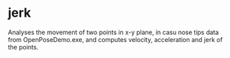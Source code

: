 # jerk
Analyses the movement of two points in x-y plane, in casu nose tips data from OpenPoseDemo.exe, and computes velocity, acceleration and jerk of the points.
